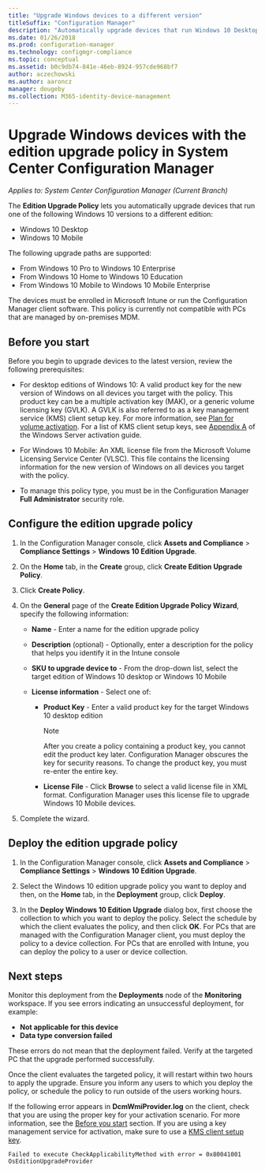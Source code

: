 ```yaml
---
title: "Upgrade Windows devices to a different version"
titleSuffix: "Configuration Manager"
description: "Automatically upgrade devices that run Windows 10 Desktop or Windows 10 Mobile to a different edition with Configuration Manager."
ms.date: 01/26/2018
ms.prod: configuration-manager
ms.technology: configmgr-compliance
ms.topic: conceptual
ms.assetid: b0c9db74-841e-46eb-8924-957cde968bf7
author: aczechowski
ms.author: aaroncz
manager: dougeby
ms.collection: M365-identity-device-management
---
```


# Upgrade Windows devices with the edition upgrade policy in System Center Configuration Manager

*Applies to: System Center Configuration Manager (Current Branch)*


The **Edition Upgrade Policy** lets you automatically upgrade devices that run one of the following Windows 10 versions to a different edition:

- Windows 10 Desktop
- Windows 10 Mobile

The following upgrade paths are supported:

- From Windows 10 Pro to Windows 10 Enterprise
- From Windows 10 Home to Windows 10 Education
- From Windows 10 Mobile to Windows 10 Mobile Enterprise

The devices must be enrolled in Microsoft Intune or run the Configuration Manager client software. This policy is currently not compatible with PCs that are managed by on-premises MDM.

## Before you start  
 Before you begin to upgrade devices to the latest version, review the following prerequisites:  

-   For desktop editions of Windows 10: A valid product key for the new version of Windows on all devices you target with the policy. This product key can be a multiple activation key (MAK), or a generic volume licensing key (GVLK). A GVLK is also referred to as a key management service (KMS) client setup key. For more information, see [Plan for volume activation](https://docs.microsoft.com/windows/deployment/volume-activation/plan-for-volume-activation-client). For a list of KMS client setup keys, see [Appendix A](https://docs.microsoft.com/windows-server/get-started/kmsclientkeys) of the Windows Server activation guide. <!--496871-->  

-   For Windows 10 Mobile: An XML license file from the Microsoft Volume Licensing Service Center (VLSC). This file contains the licensing information for the new version of Windows on all devices you target with the policy.

- To manage this policy type, you must be in the Configuration Manager **Full Administrator** security role.

## Configure the edition upgrade policy  

1.  In the Configuration Manager console, click **Assets and Compliance** > **Compliance Settings** > **Windows 10 Edition Upgrade**.  

3.  On the **Home** tab, in the **Create** group, click **Create Edition Upgrade Policy**.  

4.  Click **Create Policy**.  

5.  On the **General** page of the **Create Edition Upgrade Policy Wizard**, specify the following information:  

    -   **Name** - Enter a name for the edition upgrade policy  

    -   **Description** (optional) - Optionally, enter a description for the policy that helps you identify it in the Intune console  

    -   **SKU to upgrade device to** - From the drop-down list, select the target edition of Windows 10 desktop or Windows 10 Mobile  

    -   **License information** - Select one of:  

        -   **Product Key** - Enter a valid product key for the target Windows 10 desktop edition  

            > [!NOTE]  
            >  After you create a policy containing a product key, you cannot edit the product key later. Configuration Manager obscures the key for security reasons. To change the product key, you must re-enter the entire key.  

        -   **License File** - Click **Browse** to select a valid license file in XML format. Configuration Manager uses this license file to upgrade Windows 10 Mobile devices.  

6.  Complete the wizard.  


## Deploy the edition upgrade policy  

1.  In the Configuration Manager console, click **Assets and Compliance** > **Compliance Settings** > **Windows 10 Edition Upgrade**.  

3.  Select the Windows 10 edition upgrade policy you want to deploy and then, on the **Home** tab, in the **Deployment** group, click **Deploy**.  

4.  In the **Deploy Windows 10 Edition Upgrade** dialog box, first choose the collection to which you want to deploy the policy. Select the schedule by which the client evaluates the policy, and then click **OK**. For PCs that are managed with the Configuration Manager client, you must deploy the policy to a device collection. For PCs that are enrolled with Intune, you can deploy the policy to a user or device collection. 



## Next steps

Monitor this deployment from the **Deployments** node of the **Monitoring** workspace. If you see errors indicating an unsuccessful deployment, for example:
- **Not applicable for this device**
- **Data type conversion failed**

These errors do not mean that the deployment failed. Verify at the targeted PC that the upgrade performed successfully.

Once the client evaluates the targeted policy, it will restart within two hours to apply the upgrade. Ensure you inform any users to which you deploy the policy, or schedule the policy to run outside of the users working hours.

If the following error appears in **DcmWmiProvider.log** on the client, check that you are using the proper key for your activation scenario. For more information, see the [Before you start](#before-you-start) section. If you are using a key management service for activation, make sure to use a [KMS client setup key](https://docs.microsoft.com/windows-server/get-started/kmsclientkeys).  <!-- 496871 -->   

`Failed to execute CheckApplicabilityMethod with error = 0x80041001	OsEditionUpgradeProvider`
